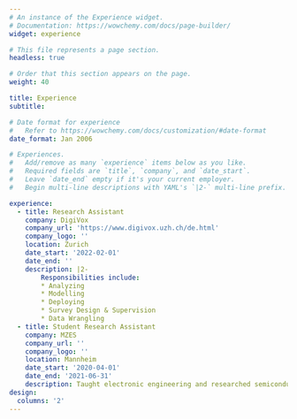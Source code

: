 ```yaml
---
# An instance of the Experience widget.
# Documentation: https://wowchemy.com/docs/page-builder/
widget: experience

# This file represents a page section.
headless: true

# Order that this section appears on the page.
weight: 40

title: Experience
subtitle:

# Date format for experience
#   Refer to https://wowchemy.com/docs/customization/#date-format
date_format: Jan 2006

# Experiences.
#   Add/remove as many `experience` items below as you like.
#   Required fields are `title`, `company`, and `date_start`.
#   Leave `date_end` empty if it's your current employer.
#   Begin multi-line descriptions with YAML's `|2-` multi-line prefix.

experience:
  - title: Research Assistant
    company: DigiVox
    company_url: 'https://www.digivox.uzh.ch/de.html'
    company_logo: ''
    location: Zurich
    date_start: '2022-02-01'
    date_end: ''
    description: |2-
        Responsibilities include:
        * Analyzing
        * Modelling
        * Deploying
        * Survey Design & Supervision
        * Data Wrangling
  - title: Student Research Assistant
    company: MZES
    company_url: ''
    company_logo: ''
    location: Mannheim
    date_start: '2020-04-01'
    date_end: '2021-06-31'
    description: Taught electronic engineering and researched semiconductor physics.
design:
  columns: '2'
---
```

